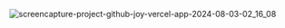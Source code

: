 ![screencapture-project-github-joy-vercel-app-2024-08-03-02_16_08](https://github.com/user-attachments/assets/9d272bd9-a310-4d5d-ac7e-0983aec18c3b)
